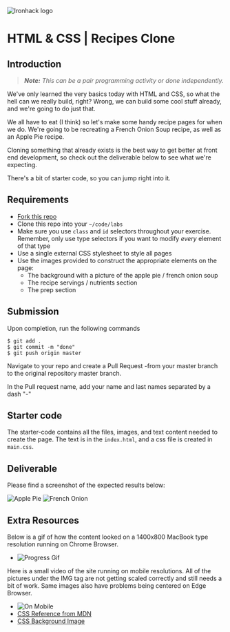 ![Ironhack logo](https://i.imgur.com/1QgrNNw.png)

# HTML & CSS | Recipes Clone

## Introduction

> ***Note:*** _This can be a pair programming activity or done independently._


We've only learned the very basics today with HTML and CSS, so what the hell can we really build, right? Wrong, we can build some cool stuff already, and we're going to do just that.

We all have to eat (I think) so let's make some handy recipe pages for when we do. We're going to be recreating a French Onion Soup recipe, as well as an Apple Pie recipe.

Cloning something that already exists is the best way to get better at front end development, so check out the deliverable below to see what we're expecting.

There's a bit of starter code, so you can jump right into it.

## Requirements

- [Fork this repo](https://guides.github.com/activities/forking/)
- Clone this repo into your `~/code/labs`
- Make sure you use `class` and `id` selectors throughout your exercise. Remember, only use type selectors if you want to modify *every* element of that type
- Use a single external CSS stylesheet to style all pages
- Use the images provided to construct the appropriate elements on the page:
  - The background with a picture of the apple pie / french onion soup
  - The recipe servings / nutrients section
  - The prep section

## Submission

Upon completion, run the following commands
```
$ git add .
$ git commit -m "done"
$ git push origin master
```
Navigate to your repo and create a Pull Request -from your master branch to the original repository master branch.

In the Pull request name, add your name and last names separated by a dash "-"

## Starter code

The starter-code contains all the files, images, and text content needed to create the page. The text is in the `index.html`, and a css file is created in `main.css`.

## Deliverable

Please find a screenshot of the expected results below:

![Apple Pie](https://i.imgur.com/lGGM68Q.jpg)
![French Onion](https://i.imgur.com/uepu2DO.jpg)

## Extra Resources

Below is a gif of how the content looked on a 1400x800 MacBook type resolution running on Chrome Browser.
- ![Progress Gif](https://i.gyazo.com/4f58a262d20f037295f7f0c0ef93dfc1.gif)

Here is a small video of the site running on mobile resolutions.
All of the pictures under the IMG tag are not getting scaled correctly and still needs a bit of work. 
Same images also have problems being centered on Edge Browser.

- ![On Mobile](https://i.gyazo.com/581685d3b7a167e86584b3a954463c5f.gif)
- [CSS Reference from MDN](https://developer.mozilla.org/en-US/docs/Web/CSS)
- [CSS Background Image](https://developer.mozilla.org/en/docs/Web/CSS/background-image)
